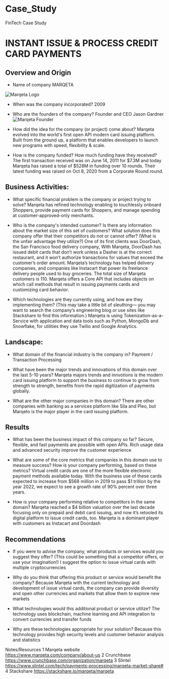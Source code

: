# Case_Study
FinTech Case Study

# INSTANT ISSUE & PROCESS CREDIT CARD PAYMENTS

## Overview and Origin

* Name of company
    MARQETA

![Marqeta Logo](https://images.app.goo.gl/ZJYaLsN9v11W3ZLq7)
* When was the company incorporated?
    2009

* Who are the founders of the company?
    Founder and CEO Jason Gardner
    ![Marqeta Founder](https://live-marqeta-ms.pantheonsite.io/wp-content/uploads/2020/05/CEO-Jason-Gardner.png)

* How did the idea for the company (or project) come about?
     Marqeta evolved into the world's first open API modern card issuing platform.
     Built from the ground up, a platform that enables developers to launch new programs with speed, flexibility & scale. 

* How is the company funded? How much funding have they received?
    The first transaction received was on June 14, 2011 for $7.3M and today Marqeta has raised a total of $528M in funding over 10 rounds. Their latest funding was raised on Oct 8, 2020 from a Corporate Round round.

## Business Activities:

* What specific financial problem is the company or project trying to solve?
Marqeta has refined technology enabling to touchlessly onboard Shoppers, provide payment cards for Shoppers, and manage spending at customer-approved-only merchants.

* Who is the company's intended customer?  Is there any information about the market size of this set of customers?
What solution does this company offer that their competitors do not or cannot offer? (What is the unfair advantage they utilize?)
One of its first clients was DoorDash, the San Francisco food delivery company, With Marqeta, DoorDash has issued debit cards that don’t work unless a Dasher is at the correct restaurant, and it won’t authorize transactions for values that exceed the customer’s order amount. Marqeta’s technology has helped delivery companies, and companies like Instacart that power its freelance delivery people used to buy groceries.
The total size of Marqeta customers is 110. 
Marqeta offers a Core API that includes objects on which call methods that result in issuing payments cards and customizing card behavior.

* Which technologies are they currently using, and how are they implementing them? (This may take a little bit of sleuthing–– you may want to search the company’s engineering blog or use sites like Stackshare to find this information.)
Marqeta is using Tokenization-as-a-Service with application and data tools such as Python, MongoDb and Snowflake, for utilities they use Twilio and Google Analytics.


## Landscape:

* What domain of the financial industry is the company in?
Payment / Transaction Processing

* What have been the major trends and innovations of this domain over the last 5-10 years?
Marqeta majors trends and innvotions is the modern card issuing platform to support the business to continue to grow from strength to strength, benefits from the rapid digitization of payments globally.

* What are the other major companies in this domain?
There are other companies with banking as a services platform like Sila and Pleo, but Marqeto is the major player in the card issuing platform.

## Results

* What has been the business impact of this company so far?
Secure, flexible, and fast payments are possible with open APIs. Rich usage data and advanced
security improve the customer experience

* What are some of the core metrics that companies in this domain use to measure success? How is your company performing, based on these metrics?
Virtual credit cards are one of the more flexible electronic payment methods available today. With the business use of these cards expected to increase from $568 million in 2019 to pass $1 trillion by the year 2022, we expect to see a growth rate of 90% percent over three years.

* How is your company performing relative to competitors in the same domain?
Marqeta reached a $4 billion valuation over the last decade focusing only on prepaid and debit card issuing, and now it’s retooled its digital platform to issue credit cards, too. Marqeta is a dominant player with customers as Instacart and Doordash

## Recommendations

* If you were to advise the company, what products or services would you suggest they offer? (This could be something that a competitor offers, or use your imagination!)
I suggest the option to issue virtual cards with multiple cryptocurrencies

* Why do you think that offering this product or service would benefit the company?
Because Marqeta with the current technology and development of issue virtual cards, the company can provide diversity and open other currencies and markets that allow them to explore new markets

* What technologies would this additional product or service utilize?
The technology uses blockchain, machine learning and API integration to convert currencies and transfer funds 

* Why are these technologies appropriate for your solution?
Because this technology provides high security levels and customer behavior analysis and statistics

Notes/Resources
1 Marqeta website https://www.marqeta.com/company/about-us
2 Crunchbase https://www.crunchbase.com/organization/marqeta 
3 Slintel https://www.slintel.com/tech/payments-processing/marqeta-market-share#
4 Stackshare https://stackshare.io/marqeta/marqeta 